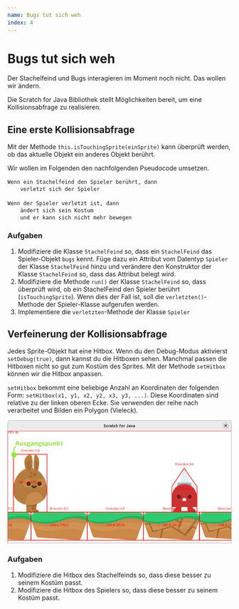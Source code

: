 ```yaml
---
name: Bugs tut sich weh
index: 4
---
```


# Bugs tut sich weh

Der Stachelfeind und Bugs interagieren im Moment noch nicht. Das wollen wir ändern.

Die Scratch for Java Bibliothek stellt Möglichkeiten bereit, um eine Kollisionsabfrage zu realisieren.

## Eine erste Kollisionsabfrage

Mit der Methode `this.isTouchingSprite(einSprite)` kann überprüft werden, ob das aktuelle Objekt ein anderes Objekt berührt.

Wir wollen im Folgenden den nachfolgenden Pseudocode umsetzen.

```
Wenn ein Stachelfeind den Spieler berührt, dann
    verletzt sich der Spieler

Wenn der Spieler verletzt ist, dann
    ändert sich sein Kostum
    und er kann sich nicht mehr bewegen
```

### Aufgaben

1. Modifiziere die Klasse `StachelFeind` so, dass ein `StachelFeind` das Spieler-Objekt `bugs` kennt. Füge dazu ein Attribut vom Datentyp `Spieler` der Klasse `StachelFeind` hinzu und verändere den Konstruktor der Klasse `StachelFeind` so, dass das Attribut belegt wird.
2. Modifiziere die Methode `run()` der Klasse `StachelFeind` so, dass überprüft wird, ob ein StachelFeind den Spieler berührt (`isTouchingSprite`). Wenn dies der Fall ist, soll die `verletzten()`-Methode der Spieler-Klasse aufgerufen werden.
3. Implementiere die `verletzten`-Methode der Klasse `Spieler`

## Verfeinerung der Kollisionsabfrage

Jedes Sprite-Objekt hat eine Hitbox. Wenn du den Debug-Modus aktivierst `setDebug(true)`, dann kannst du die Hitboxen sehen. Manchmal passen die Hitboxen nicht so gut zum Kostüm des Sprites. Mit der Methode `setHitbox` können wir die Hitbox anpassen.

`setHitbox` bekommt eine beliebige Anzahl an Koordinaten der folgenden Form: `setHitbox(x1, y1, x2, y2, x3, y3, ...)`. Diese Koordinaten sind relative zu der linken oberen Ecke. Sie verwenden der reihe nach verarbeitet und Bilden ein Polygon (Vieleck).

![Hitboxen](/assets/bugs-tut-sich-weh/hitboxen.png)

### Aufgaben

1. Modifiziere die Hitbox des Stachelfeinds so, dass diese besser zu seinem Kostüm passt.
2. Modifiziere die Hitbox des Spielers so, dass diese besser zu seinem Kostüm passt.